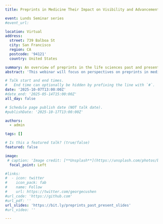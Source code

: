 ```yaml
---
title: Preprints in Medicine Their Impact on Visibility and Advancement of Science

event: Lunds Seminar series
#event_url: 

location: Virtual
address:
  street: 739 Balboa St
  city: San Francisco
  region: CA
  postcode: '94121'
  country: United States

summary: An overview of preprints in the life sciences past and present
abstract: 'This webinar will focus on perspectives on preprints in medicine within the context of scientific publishing. Specifically, it will highlight their potential to accelerate the dissemination of knowledge, boost collaboration and increase researchers visibility. Jonny Coates will provide an overview of preprints, including their history and current landscape, while dispelling common myths.'

# Talk start and end times.
#   End time can optionally be hidden by prefixing the line with `#`.
date: '2025-10-07T13:00:00Z'
#date_end: '2025-05-14T15:00:00Z'
all_day: false

# Schedule page publish date (NOT talk date).
#publishDate: '2025-10-17T13:00:00Z'

authors:
  - admin

tags: []

# Is this a featured talk? (true/false)
featured: false

image:
 # caption: 'Image credit: [**Unsplash**](https://unsplash.com/photos/bzdhc5b3Bxs)'
  focal_point: Left

#links:
#  - icon: twitter
#    icon_pack: fab
#    name: Follow
#    url: https://twitter.com/georgecushen
#url_code: 'https://github.com'
#url_pdf: ''
url_slides: 'https://bit.ly/preprints_past_present_slides'
#url_video: ''

---
```



